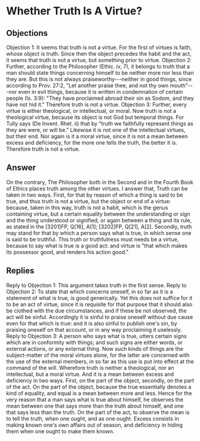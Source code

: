 # Whether Truth Is A Virtue?
## Objections
Objection 1: It seems that truth is not a virtue. For the first of virtues is faith, whose object is truth. Since then the object precedes the habit and the act, it seems that truth is not a virtue, but something prior to virtue.
Objection 2: Further, according to the Philosopher (Ethic. iv, 7), it belongs to truth that a man should state things concerning himself to be neither more nor less than they are. But this is not always praiseworthy---neither in good things, since according to Prov. 27:2, "Let another praise thee, and not thy own mouth"---nor even in evil things, because it is written in condemnation of certain people (Is. 3:9): "They have proclaimed abroad their sin as Sodom, and they have not hid it." Therefore truth is not a virtue.
Objection 3: Further, every virtue is either theological, or intellectual, or moral. Now truth is not a theological virtue, because its object is not God but temporal things. For Tully says (De Invent. Rhet. ii) that by "truth we faithfully represent things as they are were, or will be." Likewise it is not one of the intellectual virtues, but their end. Nor again is it a moral virtue, since it is not a mean between excess and deficiency, for the more one tells the truth, the better it is. Therefore truth is not a virtue.
## Answer
On the contrary, The Philosopher both in the Second and in the Fourth Book of Ethics places truth among the other virtues.
I answer that, Truth can be taken in two ways. First, for that by reason of which a thing is said to be true, and thus truth is not a virtue, but the object or end of a virtue: because, taken in this way, truth is not a habit, which is the genus containing virtue, but a certain equality between the understanding or sign and the thing understood or signified, or again between a thing and its rule, as stated in the [3201]FP, Q[16], A[1]; [3202]FP, Q[21], A[2]. Secondly, truth may stand for that by which a person says what is true, in which sense one is said to be truthful. This truth or truthfulness must needs be a virtue, because to say what is true is a good act: and virtue is "that which makes its possessor good, and renders his action good."
## Replies
Reply to Objection 1: This argument takes truth in the first sense.
Reply to Objection 2: To state that which concerns oneself, in so far as it is a statement of what is true, is good generically. Yet this does not suffice for it to be an act of virtue, since it is requisite for that purpose that it should also be clothed with the due circumstances, and if these be not observed, the act will be sinful. Accordingly it is sinful to praise oneself without due cause even for that which is true: and it is also sinful to publish one's sin, by praising oneself on that account, or in any way proclaiming it uselessly.
Reply to Objection 3: A person who says what is true, utters certain signs which are in conformity with things; and such signs are either words, or external actions, or any external thing. Now such kinds of things are the subject-matter of the moral virtues alone, for the latter are concerned with the use of the external members, in so far as this use is put into effect at the command of the will. Wherefore truth is neither a theological, nor an intellectual, but a moral virtue. And it is a mean between excess and deficiency in two ways. First, on the part of the object, secondly, on the part of the act. On the part of the object, because the true essentially denotes a kind of equality, and equal is a mean between more and less. Hence for the very reason that a man says what is true about himself, he observes the mean between one that says more than the truth about himself, and one that says less than the truth. On the part of the act, to observe the mean is to tell the truth, when one ought, and as one ought. Excess consists in making known one's own affairs out of season, and deficiency in hiding them when one ought to make them known.